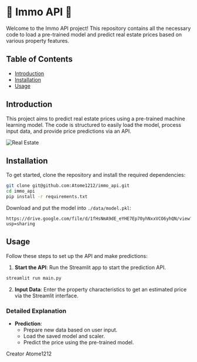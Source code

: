 # 🏡 Immo API 🏡

Welcome to the Immo API project! This repository contains all the necessary code to load a pre-trained model and predict real estate prices based on various property features. 

## Table of Contents

- [Introduction](#introduction)
- [Installation](#installation)
- [Usage](#usage)

## Introduction

This project aims to predict real estate prices using a pre-trained machine learning model. The code is structured to easily load the model, process input data, and provide price predictions via an API.

![Real Estate](https://media1.tenor.com/m/QpPN5fwofYcAAAAC/deployment-i-deployed.gif)

## Installation

To get started, clone the repository and install the required dependencies:

```bash
git clone git@github.com:Atome1212/immo_api.git
cd immo_api
pip install -r requirements.txt
```

Download and put the model into `./data/model.pkl`:

```
https://drive.google.com/file/d/1fHsNmA9dE_eYHE7Ep70yhNxxVCO6yhQN/view?usp=sharing
```

## Usage

Follow these steps to set up the API and make predictions:

1. **Start the API**: Run the Streamlit app to start the prediction API.

```bash
streamlit run main.py
```

2. **Input Data**: Enter the property characteristics to get an estimated price via the Streamlit interface.

### Detailed Explanation

- **Prediction**:
   - Prepare new data based on user input.
   - Load the saved model and scaler.
   - Predict the price using the pre-trained model.

Creator Atome1212
